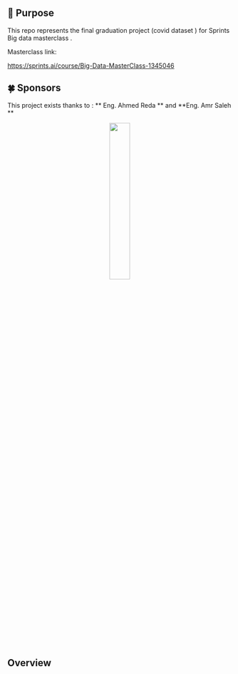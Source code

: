 ##  🎯 Purpose
This repo represents the final graduation project (covid dataset ) for Sprints Big data masterclass .

Masterclass link:

https://sprints.ai/course/Big-Data-MasterClass-1345046


## 🍀 Sponsors
This project exists thanks to :  ** Eng. Ahmed Reda ** and **Eng. Amr Saleh **
</p>

<p align="center">
		<img width="30%" src="https://user-images.githubusercontent.com/94313948/235050112-a553a37a-3b9e-400b-86fc-03922562ff99.png">

</p>


## Overview

